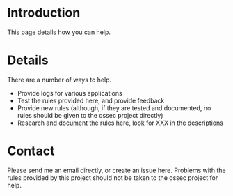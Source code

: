 # Introduction #

This page details how you can help.

# Details #

There are a number of ways to help.
  * Provide logs for various applications
  * Test the rules provided here, and provide feedback
  * Provide new rules (although, if they are tested and documented, no rules should be given to the ossec project directly)
  * Research and document the rules here, look for XXX in the descriptions

# Contact #
Please send me an email directly, or create an issue here. Problems with the rules provided by this project should not be taken to the ossec project for help.